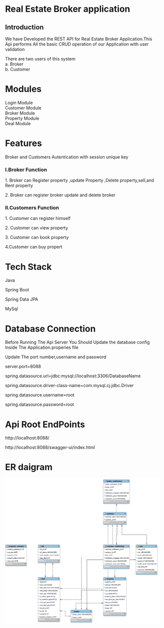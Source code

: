 
<h1>Real Estate Broker application</h1>

<h2>Introduction</h2>
<p>We have Developed the REST API for Real Estate Broker Application.This Api performs All the basic CRUD operation of our Application with user validation </p>

 There are two users of this system 
<br>
a. Broker
<br>
b. Customer





<h1>Modules</h1>
Login Module<br>
Customer Module<br>
Broker Module<br>
Property Module<br>
Deal Module<br>

<h1>Features</h1>
<p>Broker and Customers Autentication with session unique key</p>
<h3>I.Broker Function</h3>
<p>1. Broker can Register property ,update Property ,Delete property,sell,and Rent property</p>
<p>2. Broker can register broker update and delete broker  </p>

<h3>II.Customers Function</h3>
<p>1. Customer can register himself </p>
<p>2. Customer can view property  </p>
<p>3. Customer can book property  </p>
<p>4.Customer can buy propert  </p>

<h1>Tech Stack</h1>
<p>Java</p>
<p>Spring Boot</p>
<p>Spring Data JPA</p>
<p>MySql</p>




<h1>Database Connection</h1>
<p>Before Running The Api Server You Should  Update the database config Inside The Application.properies file</p>
<p>Update The port number,username and password</p>
<p>server.port=8088</p>


<p>spring.datasource.url=jdbc:mysql://localhost:3306/DatabaseName</p>
<p>spring.datasource.driver-class-name=com.mysql.cj.jdbc.Driver</p>
<p>spring.datasource.username=root</p>
<p>spring.datasource.password=root</p>

<h1>Api Root EndPoints</h1>
<p>http://localhost:8088/</p>
<p>http://localhost:8088/swagger-ui/index.html</p>

<h1>ER daigram</h1>

<img src="https://github.com/dikshant123321/PropertyPalace/blob/main/incandescent-yarn-8212/images/RealEstate.png?raw=true" alt="">






  










